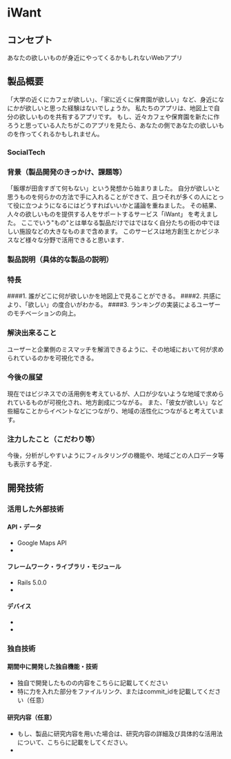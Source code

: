 # iWant
## コンセプト
あなたの欲しいものが身近にやってくるかもしれないWebアプリ
## 製品概要
「大学の近くにカフェが欲しい」、「家に近くに保育園が欲しい」など、身近になにかが欲しいと思った経験はないでしょうか。
私たちのアプリは、地図上で自分の欲しいものを共有するアプリです。
もし、近々カフェや保育園を新たに作ろうと思っている人たちがこのアプリを見たら、あなたの側であなたの欲しいものを作ってくれるかもしれません。

### SocialTech

### 背景（製品開発のきっかけ、課題等）
「飯塚が田舎すぎて何もない」という発想から始まりました。
自分が欲しいと思うものを何らかの方法で手に入れることができて、且つそれが多くの人にとって役に立つようになるにはどうすればいいかと議論を重ねました。
その結果、人々の欲しいものを提供する人をサポートするサービス「iWant」 を考えました。
ここでいう"もの"とは単なる製品だけではではなく自分たちの街の中でほしい施設などの大きなものまで含めます。
このサービスは地方創生とかビジネスなど様々な分野で活用できると思います．
### 製品説明（具体的な製品の説明）
####
### 特長
####1. 誰がどこに何が欲しいかを地図上で見ることができる。
####2. 共感により、「欲しい」の度合いがわかる。
####3. ランキングの実装によるユーザーのモチベーションの向上。

### 解決出来ること
ユーザーと企業側のミスマッチを解消できるように、その地域において何が求められているのかを可視化できる。
### 今後の展望
現在ではビジネスでの活用例を考えているが、人口が少ないような地域で求められているものが可視化され、地方創成につながる。
また、「彼女が欲しい」など些細なことからイベントなどにつながり、地域の活性化につながると考えています。
### 注力したこと（こだわり等）
今後，分析がしやすいようにフィルタリングの機能や、地域ごとの人口データ等も表示する予定．


## 開発技術
### 活用した外部技術
#### API・データ
* Google Maps API  
* 

#### フレームワーク・ライブラリ・モジュール
* Rails 5.0.0 
* 

#### デバイス
* 
* 

### 独自技術
#### 期間中に開発した独自機能・技術
* 独自で開発したものの内容をこちらに記載してください
* 特に力を入れた部分をファイルリンク、またはcommit_idを記載してください（任意）

#### 研究内容（任意）
* もし、製品に研究内容を用いた場合は、研究内容の詳細及び具体的な活用法について、こちらに記載をしてください。
* 
